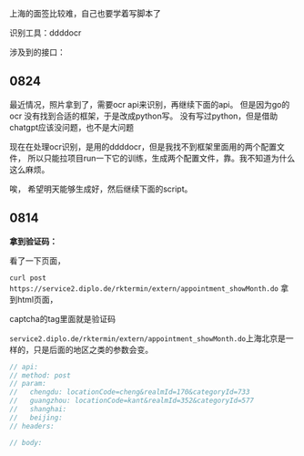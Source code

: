 

上海的面签比较难，自己也要学着写脚本了


识别工具：ddddocr

涉及到的接口：




## 0824
最近情况，照片拿到了，需要ocr api来识别，再继续下面的api。
但是因为go的ocr 没有找到合适的框架，于是改成python写。
没有写过python，但是借助chatgpt应该没问题，也不是大问题

现在在处理ocr识别，是用的ddddocr，但是我找不到框架里面用的两个配置文件，
所以只能拉项目run一下它的训练，生成两个配置文件，靠。我不知道为什么这么麻烦。

唉， 希望明天能够生成好，然后继续下面的script。


## 0814

**拿到验证码：**

看了一下页面，

`curl post https://service2.diplo.de/rktermin/extern/appointment_showMonth.do` 拿到html页面，

captcha的tag里面就是验证码

`service2.diplo.de/rktermin/extern/appointment_showMonth.do`上海北京是一样的，只是后面的地区之类的参数会变。

```go
// api: 
// method: post
// param:
//   chengdu: locationCode=cheng&realmId=170&categoryId=733
//   guangzhou: locationCode=kant&realmId=352&categoryId=577
//   shanghai: 
//   beijing: 
// headers:

// body:

```